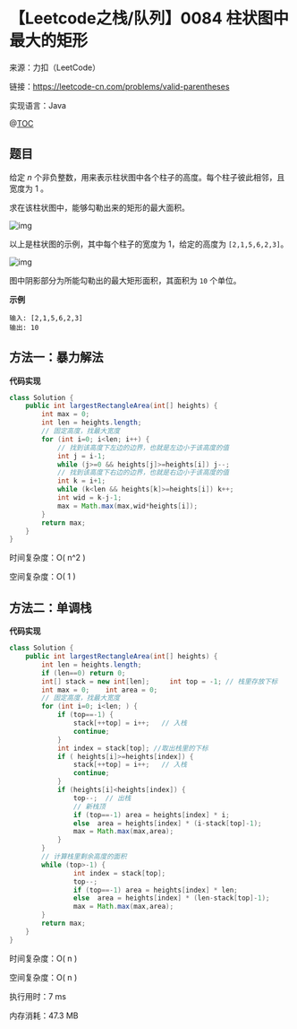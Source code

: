 # 【Leetcode之栈/队列】0084 柱状图中最大的矩形

来源：力扣（LeetCode）

链接：https://leetcode-cn.com/problems/valid-parentheses

实现语言：Java

@[TOC](目录)

##  题目

给定 *n* 个非负整数，用来表示柱状图中各个柱子的高度。每个柱子彼此相邻，且宽度为 1 。

求在该柱状图中，能够勾勒出来的矩形的最大面积。

 ![img](https://assets.leetcode-cn.com/aliyun-lc-upload/uploads/2018/10/12/histogram.png)

以上是柱状图的示例，其中每个柱子的宽度为 1，给定的高度为 `[2,1,5,6,2,3]`。

![img](https://assets.leetcode-cn.com/aliyun-lc-upload/uploads/2018/10/12/histogram_area.png)

图中阴影部分为所能勾勒出的最大矩形面积，其面积为 `10` 个单位。

**示例**

```
输入: [2,1,5,6,2,3]
输出: 10
```



## 方法一：暴力解法

**代码实现**

```java
class Solution {
    public int largestRectangleArea(int[] heights) {
        int max = 0;
        int len = heights.length;
        // 固定高度，找最大宽度
        for (int i=0; i<len; i++) {
            // 找到该高度下左边的边界，也就是左边小于该高度的值
            int j = i-1;
            while (j>=0 && heights[j]>=heights[i]) j--;
            // 找到该高度下右边的边界，也就是右边小于该高度的值
            int k = i+1;  
            while (k<len && heights[k]>=heights[i]) k++;
            int wid = k-j-1;
            max = Math.max(max,wid*heights[i]);
        }
        return max;
    }
}
```

时间复杂度：O( n^2 )

空间复杂度：O( 1 )

## 方法二：单调栈

**代码实现**

```java
class Solution {
    public int largestRectangleArea(int[] heights) {       
        int len = heights.length;
        if (len==0) return 0;
        int[] stack = new int[len];     int top = -1; // 栈里存放下标
        int max = 0;    int area = 0;
        // 固定高度，找最大宽度
        for (int i=0; i<len; ) {
            if (top==-1) {
                stack[++top] = i++;   // 入栈
                continue;
            }
            int index = stack[top]; //取出栈里的下标
            if ( heights[i]>=heights[index]) {
                stack[++top] = i++;   // 入栈
                continue;
            }
            if (heights[i]<heights[index]) {
                top--;  // 出栈
                // 新栈顶 
                if (top==-1) area = heights[index] * i;
                else  area = heights[index] * (i-stack[top]-1);
                max = Math.max(max,area);
            }
        }
        // 计算栈里剩余高度的面积
        while (top>-1) {
                int index = stack[top];
                top--;
                if (top==-1) area = heights[index] * len;
                else  area = heights[index] * (len-stack[top]-1);
                max = Math.max(max,area);
        }
        return max;
    }
}
```

时间复杂度：O( n )

空间复杂度：O( n )

执行用时：7 ms

内存消耗：47.3 MB





